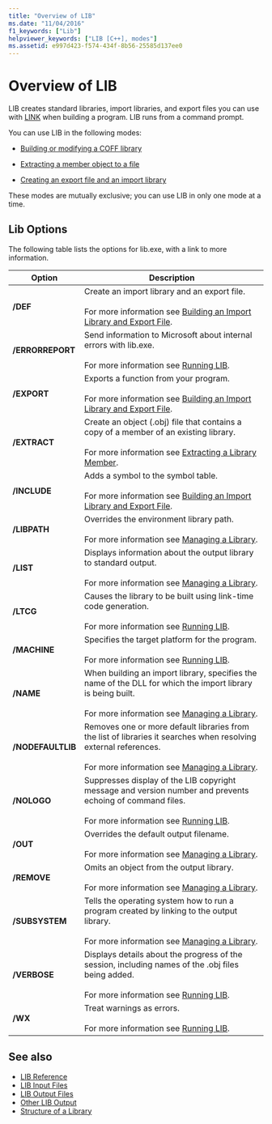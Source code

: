 ```yaml
---
title: "Overview of LIB"
ms.date: "11/04/2016"
f1_keywords: ["Lib"]
helpviewer_keywords: ["LIB [C++], modes"]
ms.assetid: e997d423-f574-434f-8b56-25585d137ee0
---
```

# Overview of LIB

LIB creates standard libraries, import libraries, and export files you can use with [LINK](../../build/reference/linker-options.md) when building a program. LIB runs from a command prompt.

You can use LIB in the following modes:

- [Building or modifying a COFF library](../../build/reference/managing-a-library.md)

- [Extracting a member object to a file](../../build/reference/extracting-a-library-member.md)

- [Creating an export file and an import library](../../build/reference/working-with-import-libraries-and-export-files.md)

These modes are mutually exclusive; you can use LIB in only one mode at a time.

## Lib Options

The following table lists the options for lib.exe, with a link to more information.

|Option|Description|
|-|-|
|**/DEF**|Create an import library and an export file.<br/><br/>For more information see [Building an Import Library and Export File](../../build/reference/building-an-import-library-and-export-file.md).|
|**/ERRORREPORT**|   Send information to Microsoft about internal errors with lib.exe.<br/><br/>For more information see [Running LIB](../../build/reference/running-lib.md).|
|**/EXPORT**|   Exports a function from your program.<br/><br/>For more information see [Building an Import Library and Export File](../../build/reference/building-an-import-library-and-export-file.md).|
|**/EXTRACT**|   Create an object (.obj) file that contains a copy of a member of an existing library.<br/><br/>For more information see [Extracting a Library Member](../../build/reference/extracting-a-library-member.md).|
|**/INCLUDE**|   Adds a symbol to the symbol table.<br/><br/>For more information see [Building an Import Library and Export File](../../build/reference/building-an-import-library-and-export-file.md).|
|**/LIBPATH**|   Overrides the environment library path.<br/><br/>For more information see [Managing a Library](../../build/reference/managing-a-library.md).|
|**/LIST**|   Displays information about the output library to standard output.<br/><br/>For more information see [Managing a Library](../../build/reference/managing-a-library.md).|
|**/LTCG**|   Causes the library to be built using link-time code generation.<br/><br/>For more information see [Running LIB](../../build/reference/running-lib.md).|
|**/MACHINE**|   Specifies the target platform for the program.<br/><br/>For more information see [Running LIB](../../build/reference/running-lib.md).|
|**/NAME**|   When building an import library, specifies the name of the DLL for which the import library is being built.<br/><br/>For more information see [Managing a Library](../../build/reference/managing-a-library.md).|
|**/NODEFAULTLIB**|   Removes one or more default libraries from the list of libraries it searches when resolving external references.<br/><br/>For more information see [Managing a Library](../../build/reference/managing-a-library.md).|
|**/NOLOGO**|   Suppresses display of the LIB copyright message and version number and prevents echoing of command files.<br/><br/>For more information see [Running LIB](../../build/reference/running-lib.md).|
|**/OUT**|   Overrides the default output filename.<br/><br/>For more information see [Managing a Library](../../build/reference/managing-a-library.md).|
|**/REMOVE**|   Omits an object from the output library.<br/><br/>For more information see [Managing a Library](../../build/reference/managing-a-library.md).|
|**/SUBSYSTEM**|   Tells the operating system how to run a program created by linking to the output library.<br/><br/>For more information see [Managing a Library](../../build/reference/managing-a-library.md).|
|**/VERBOSE**|   Displays details about the progress of the session, including names of the .obj files being added.<br/><br/>For more information see [Running LIB](../../build/reference/running-lib.md).|
|**/WX**|   Treat warnings as errors.<br/><br/>For more information see [Running LIB](../../build/reference/running-lib.md).|

## See also

- [LIB Reference](../../build/reference/lib-reference.md)
- [LIB Input Files](../../build/reference/lib-input-files.md)
- [LIB Output Files](../../build/reference/lib-output-files.md)
- [Other LIB Output](../../build/reference/other-lib-output.md)
- [Structure of a Library](../../build/reference/structure-of-a-library.md)
